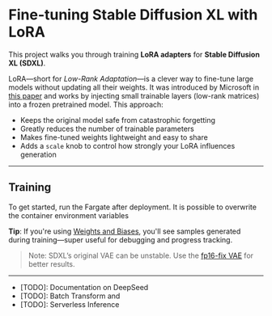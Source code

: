 # Fine-tuning Stable Diffusion XL with LoRA

This project walks you through training **LoRA adapters** for **Stable Diffusion XL (SDXL)**.

LoRA—short for *Low-Rank Adaptation*—is a clever way to fine-tune large models without updating all their weights. It was introduced by Microsoft in [this paper](https://huggingface.co/papers/2106.09685) and works by injecting small trainable layers (low-rank matrices) into a frozen pretrained model. This approach:

- Keeps the original model safe from catastrophic forgetting  
- Greatly reduces the number of trainable parameters  
- Makes fine-tuned weights lightweight and easy to share  
- Adds a `scale` knob to control how strongly your LoRA influences generation

---

## Training

To get started, run the Fargate after deployment. It is possible to overwrite the container environment variables


**Tip**: If you're using [Weights and Biases](https://docs.wandb.ai/quickstart), you'll see samples generated during training—super useful for debugging and progress tracking.

> Note: SDXL’s original VAE can be unstable. Use the [fp16-fix VAE](https://huggingface.co/madebyollin/sdxl-vae-fp16-fix) for better results.

---

* [TODO]: Documentation on DeepSeed
* [TODO]: Batch Transform and
* [TODO]: Serverless Inference